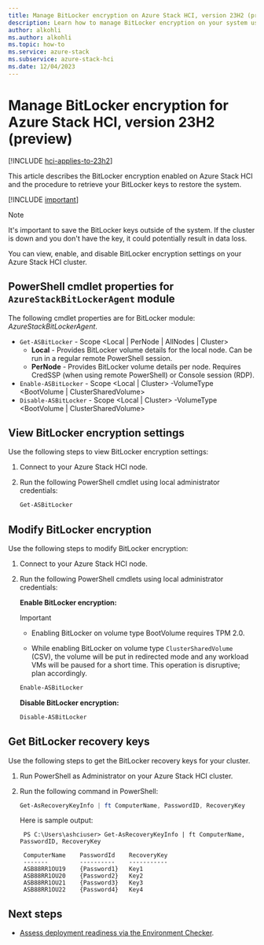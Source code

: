 ```yaml
---
title: Manage BitLocker encryption on Azure Stack HCI, version 23H2 (preview)
description: Learn how to manage BitLocker encryption on your system using Azure Stack HCI, version 23H2 (preview).
author: alkohli
ms.author: alkohli
ms.topic: how-to
ms.service: azure-stack
ms.subservice: azure-stack-hci
ms.date: 12/04/2023
---
```


# Manage BitLocker encryption for Azure Stack HCI, version 23H2 (preview)

[!INCLUDE [hci-applies-to-23h2](../../includes/hci-applies-to-23h2.md)]

This article describes the BitLocker encryption enabled on Azure Stack HCI and the procedure to retrieve your BitLocker keys to restore the system.

[!INCLUDE [important](../../includes/hci-preview.md)]

> [!NOTE]
> It's important to save the BitLocker keys outside of the system. If the cluster is down and you don't have the key, it could potentially result in data loss.

You can view, enable, and disable BitLocker encryption settings on your Azure Stack HCI cluster.

## PowerShell cmdlet properties for `AzureStackBitLockerAgent` module

The following cmdlet properties are for BitLocker module: *AzureStackBitLockerAgent*.

- `Get-ASBitLocker` - Scope <Local | PerNode | AllNodes | Cluster>
  - **Local** - Provides BitLocker volume details for the local node. Can be run in a regular remote PowerShell session.
  - **PerNode** - Provides BitLocker volume details per node. Requires CredSSP (when using remote PowerShell) or Console session (RDP).
- `Enable-ASBitLocker` - Scope <Local | Cluster> -VolumeType <BootVolume | ClusterSharedVolume>
- `Disable-ASBitLocker` - Scope <Local | Cluster> -VolumeType <BootVolume | ClusterSharedVolume>

## View BitLocker encryption settings

Use the following steps to view BitLocker encryption settings:

1. Connect to your Azure Stack HCI node.

2. Run the following PowerShell cmdlet using local administrator credentials:

    ```PowerShell
    Get-ASBitLocker
    ```

## Modify BitLocker encryption

Use the following steps to modify BitLocker encryption:

1. Connect to your Azure Stack HCI node.

2. Run the following PowerShell cmdlets using local administrator credentials:

   **Enable BitLocker encryption:**

   > [!IMPORTANT]
   > - Enabling BitLocker on volume type BootVolume requires TPM 2.0.
   >
   > - While enabling BitLocker on volume type `ClusterSharedVolume` (CSV), the volume will be put in redirected mode and any workload VMs will be paused for a short time. This operation is disruptive; plan accordingly.

    ```PowerShell
    Enable-ASBitLocker
    ```

   **Disable BitLocker encryption:**

    ```PowerShell
    Disable-ASBitLocker
    ```

## Get BitLocker recovery keys

Use the following steps to get the BitLocker recovery keys for your cluster.

1. Run PowerShell as Administrator on your Azure Stack HCI cluster.
1. Run the following command in PowerShell:

    ```powershell
    Get-AsRecoveryKeyInfo | ft ComputerName, PasswordID, RecoveryKey
    ```

   Here is sample output:

   ```output
    PS C:\Users\ashciuser> Get-AsRecoveryKeyInfo | ft ComputerName, PasswordID, RecoveryKey

    ComputerName    PasswordId    RecoveryKey
    -------         ----------    -----------
    ASB88RR1OU19    {Password1}   Key1
    ASB88RR1OU20    {Password2}   Key2
    ASB88RR1OU21    {Password3}   Key3
    ASB88RR1OU22    {Password4}   Key4
    ```

## Next steps

- [Assess deployment readiness via the Environment Checker](../manage/use-environment-checker.md).

